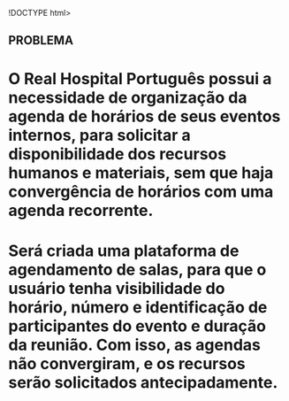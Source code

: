 !DOCTYPE html>
<html lang="en">
<head>
    <meta charset="UTF-8">
    <meta http-equiv="X-UA-Compatible" content="IE=edge">
    <meta name="viewport" content="width=device-width, initial-scale=1.0">
    <title>Projeto_Residência</title>
    <script src="index.js" defer></script>
    <link rel="stylesheet" href="style.css">
</head>
<body>
<h2> PROBLEMA </h2>
   <h1> O Real Hospital Português possui a necessidade de organização da agenda de horários de seus eventos internos, para solicitar a disponibilidade dos recursos humanos e materiais, sem que haja convergência de horários com uma agenda recorrente.</h1>
   <h1>  Será criada uma plataforma de agendamento de salas, para que o usuário tenha visibilidade do horário, número e identificação de participantes do evento e duração da reunião. Com isso, as agendas não convergiram, e os recursos serão solicitados antecipadamente.</h1>

</body>
</html>